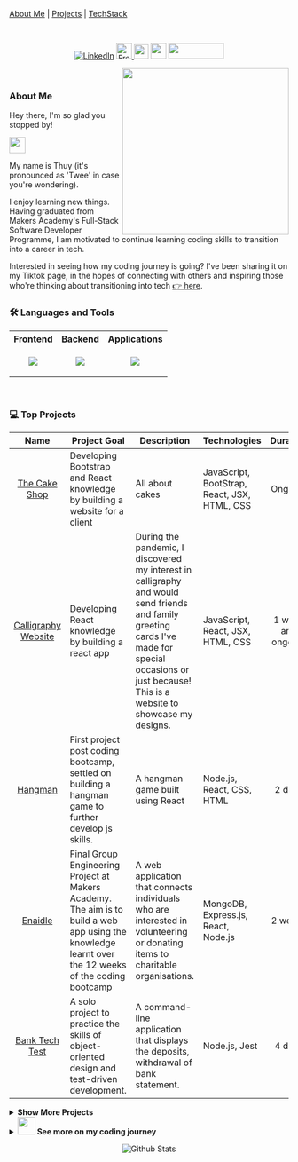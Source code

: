 <!-- <table style="border: 1px solid transparent" align="center">
  <tr>
    <td align="center">
      <video height="50px" src="https://user-images.githubusercontent.com/105242903/227529725-26879f53-f2ab-4f70-8cfd-6559bce6d1a3.mp4" width="50%" />
    </td>
  </tr>
   <tr>
    <td align="center">
    Press play to see my journey so far into tech.
    </td>
  </tr>
</table>) -->

[About Me](#about-me) | [Projects](#💻-projects) | [TechStack](#🛠️-skills)

  <br>
<p align="center">
  <a href="https://www.linkedin.com/in/thuy-l-2a3a13165/"><img src="https://img.shields.io/badge/linkedin-%230077B5.svg?&style=for-the-badge&logo=linkedin&logoColor=white&color=071A2C" alt="LinkedIn"/></a>
  <a href="https://www.freecodecamp.org/fcca0db9608-d75b-49a3-8619-5d07456a9071"><img height="28px" src="https://img.shields.io/badge/freeCodeCamp-0A0A23.svg?style=for-the-badge&logo=freeCodeCamp&logoColor=white" alt="Freecodecamp Badge" />
  <a href="https://www.codewars.com/users/TLChambers"><img height="26px" src="https://www.codewars.com/users/TLChambers/badges/micro"></a>
  <a href="https://www.codecademy.com/profiles/thuyLy-Chambers6795666656"><img height="28px" src="https://img.shields.io/badge/Codecademy-1F4056.svg?style=for-the-badge&logo=Codecademy&logoColor=white" /></a>
  <a href="https://www.tiktok.com/@theceewords"><img height="28px" src="https://img.shields.io/badge/TikTok-000000.svg?style=for-the-badge&logo=TikTok&logoColor=white" width="100px"/></a>
  <br>
</p>
 <img align='right' src="https://public-files.gumroad.com/variants/k28m5xft112mg9a1jx45wds5kqns/130f5ff8fc9def419efa0ab94702990112cbf5db75242b0f86f438eeb1072b86" width="300" />
<br>
  
  
### About Me

Hey there, I'm so glad you stopped by!
  
<img src="https://media.giphy.com/media/hvRJCLFzcasrR4ia7z/giphy.gif" width="29px">

My name is Thuy (it's pronounced as 'Twee' in case you're wondering).

I enjoy learning new things. Having graduated from Makers Academy's Full-Stack Software Developer Programme, I am motivated to continue learning coding skills to transition into a career in tech.

Interested in seeing how my coding journey is going? I've been sharing it on my Tiktok page, in the hopes of connecting with others and inspiring those who're thinking about transitioning into tech <a href="https://www.tiktok.com/@theceewords"> 👉 here</a>.

### 🛠️ Languages and Tools

<!-- <p align="center">
<img src="https://skillicons.dev/icons?i=mongodb,express,react,nodejs,js,jest,html,css,postman,bootstrap,ruby,postgres&perline=6" (https://skillicons.dev" />
</p> -->

<table align="center">
  <tr>
    <th>Frontend</th>
    <th>Backend</th>
    <th>Applications</th>
  </tr>
  <tr>
    <td><p align="center"><img src="https://skillicons.dev/icons?i=js,html,css,react,bootstrap&perline=3" (https://skillicons.dev") /></p></td>
    <td><p align="center"><img src="https://skillicons.dev/icons?i=express,nodejs,js,jest,cypress,ruby&perline=3" (https://skillicons.dev") /></p></td>
    <td><p align="center"><img src="https://skillicons.dev/icons?i=visualstudio,mongodb,postgres,postman,illustrator&perline=3" (https://skillicons.dev" /></p></td>
  </tr>
</table>
​

### 💻 Top Projects

|                                    Name                                    | Project Goal                                                                                                                                         | Description                                                                                                                                                                                              | Technologies                                 |      Duration      |
| :------------------------------------------------------------------------: | ---------------------------------------------------------------------------------------------------------------------------------------------------- | -------------------------------------------------------------------------------------------------------------------------------------------------------------------------------------------------------- | -------------------------------------------- | :----------------: |
|        [The Cake Shop](https://github.com/tlchambers/the-cake-shop)        | Developing Bootstrap and React knowledge by building a website for a client                                                                          | All about cakes                                                                                                                                                                                          | JavaScript, BootStrap, React, JSX, HTML, CSS |      Ongoing       |
| [Calligraphy Website](https://github.com/tlchambers/calligraphy-portfolio) | Developing React knowledge by building a react app                                                                                                   | During the pandemic, I discovered my interest in calligraphy and would send friends and family greeting cards I've made for special occasions or just because! This is a website to showcase my designs. | JavaScript, React, JSX, HTML, CSS            | 1 week and ongoing |
|              [Hangman](https://github.com/tlchambers/hangman)              | First project post coding bootcamp, settled on building a hangman game to further develop js skills.                                                 | A hangman game built using React                                                                                                                                                                         | Node.js, React, CSS, HTML                    |       2 days       |
|             [Enaidle](https://github.com/SyntheticDBX/Enaidle)             | Final Group Engineering Project at Makers Academy. The aim is to build a web app using the knowledge learnt over the 12 weeks of the coding bootcamp | A web application that connects individuals who are interested in volunteering or donating items to charitable organisations.                                                                            | MongoDB, Express.js, React, Node.js          |      2 weeks       |
|       [Bank Tech Test](https://github.com/tlchambers/bank-tech-test)       | A solo project to practice the skills of object-oriented design and test-driven development.                                                         | A command-line application that displays the deposits, withdrawal of bank statement.                                                                                                                     | Node.js, Jest                                |       4 days       |

<details>
 <summary><strong>Show More Projects</strong></summary>

|                                                                       |                                                                                                  |                                                                                                       |                                                   |         |
| :-------------------------------------------------------------------: | ------------------------------------------------------------------------------------------------ | ----------------------------------------------------------------------------------------------------- | ------------------------------------------------- | :-----: |
|         [MernStack](https://github.com/tlchambers/mernstack)          | Solo project outside Acebook group project to learn how to create a web app using the MERN stack | A workout web app A command-line application that displays the deposits, withdrawal of bank statment. | Mongodb, Express.js, React, Node.js, Jest, Cyprus | 2 weeks |
| [Acebook](https://github.com/murat-zsertay/acebook-the-crown-jewels/) | Second group engineering project, first exposure to MERN stack                                   | A facebook clone,                                                                                     | Mongodb, Express.js, React, Node.js, Jest, Cyprus | 2 weeks |
|       [Weather App](https://github.com/tlchambers/weather-app)        | Learning Js and APIs                                                                             | earning Js and APIs                                                                                   | JavaScript, Jest, Weather Api, Postman            | 5 days  |
|         [Makersbnb](https://github.com/tlchambers/makersbnb)          | First project to practice the skills of working in an agile team.                                | An Airbnb clone, room rental website                                                                  | Ruby, Rspec, Sinatra, PostgreSQL, Postman         | 5 days  |

</details>

<details>
 <summary><strong><img src="https://media.giphy.com/media/WUlplcMpOCEmTGBtBW/giphy.gif" width="32px"> See more on my coding journey</strong></summary>

### 🔥 My Stats

<!-- <img width="360px" src="https://github-readme-stats.vercel.app/api?username=tlchambers&show_icons=true&hide_border=true&count_private=true&bg_color=00000000&title_color=58a6fe&text_color=878787&icon_color=58a6fe&cache_seconds=1800" /><img width="360px" src="https://github-readme-streak-stats.herokuapp.com/?user=tlchambers&show_icons=true&hide_border=true&count_private=true&bg_color=00000000&title_color=58a6fe&text_color=878787&icon_color=58a6fe&cache_seconds=1800" />
<br><br> -->

| <a href="https://github.com/tlchambers/github-readme-stats"><img align="center" src="https://github-readme-stats.vercel.app/api?username=tlchambers&show_icons=true&include_all_commits=true&hide_border=true" alt="tlc's github stats" /></a> | <a href="https://github.com/tlchambers/github-readme-stats"><img align="center" src="https://github-readme-streak-stats.herokuapp.com/?user=tlchambers&show_icons=true&hide_border=true" /></a> |
| ---------------------------------------------------------------------------------------------------------------------------------------------------------------------------------------------------------------------------------------------- | ----------------------------------------------------------------------------------------------------------------------------------------------------------------------------------------------- |

</details>

<p align="center">
        <img src="https://raw.githubusercontent.com/mayhemantt/mayhemantt/Update/svg/Bottom.svg" alt="Github Stats" />
<!-- <img src="https://github.com/SP-XD/SP-XD/blob/main/images/this_page_is.gif?raw=true"  width="40%"/> -->
<!-- <img src="https://github.com/SP-XD/SP-XD/blob/main/images/dino_rounded.gif?raw=true" href="https://github.com/SP-XD" width="100%"/>
</p> -->
